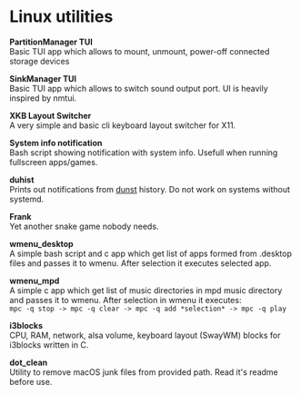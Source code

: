 # Linux utilities
**PartitionManager TUI**  
Basic TUI app which allows to mount, unmount, power-off connected storage devices

**SinkManager TUI**  
Basic TUI app which allows to switch sound output port. UI is heavily inspired by nmtui.

**XKB Layout Switcher**  
A very simple and basic cli keyboard layout switcher for X11.

**System info notification**  
Bash script showing notification with system info. Usefull when running fullscreen apps/games.

**duhist**  
Prints out notifications from [dunst](https://github.com/dunst-project/dunst) history. Do not work on systems without systemd.

**Frank**  
Yet another snake game nobody needs.

**wmenu_desktop**  
A simple bash script and c app which get list of apps formed from .desktop files and passes it to wmenu. After selection it executes selected app.

**wmenu_mpd**  
A simple c app which get list of music directories in mpd music directory and passes it to wmenu. After selection in wmenu it executes:  
`mpc -q stop -> mpc -q clear -> mpc -q add *selection* -> mpc -q play`

**i3blocks**  
CPU, RAM, network, alsa volume, keyboard layout (SwayWM) blocks for i3blocks written in C.  

**dot_clean**  
Utility to remove macOS junk files from provided path. Read it's readme before use.
